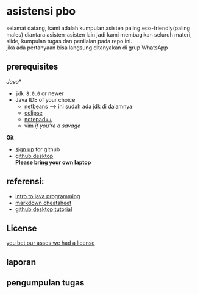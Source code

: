 # asistensi pbo 
selamat datang, kami adalah kumpulan asisten paling eco-friendly(paling males) diantara asisten-asisten lain jadi kami membagikan seluruh materi, slide, kumpulan tugas dan penilaian pada repo ini.     
jika ada pertanyaan bisa langsung ditanyakan di grup WhatsApp

## prerequisites
*Java**    
- `jdk 8.0.0` or newer
- Java IDE of your choice
  - [netbeans](https://www.oracle.com/technetwork/java/javase/downloads/jdk-netbeans-jsp-3413139-esa.html) --> ini sudah ada jdk di dalamnya
  - [eclipse](http://www.eclipse.org/downloads/packages/release/kepler/sr1/eclipse-ide-java-developers)
  - [notepad++](https://notepad-plus-plus.org/)
  - vim *if you're a savage*

**Git**   
- [sign up](https://github.com/join) for github 
- [github desktop](https://desktop.github.com/)    
**Please bring your own laptop**

## referensi: 
- [intro to java programming](https://github.com/asistensi-matematika/alpro/raw/master/Introduction%20to%20Java%20Programming%20(10th%20ed.)%20(Comprehensive%20Version)%20%5BLiang%202014-01-06%5D.pdf)
- [markdown cheatsheet](https://guides.github.com/pdfs/markdown-cheatsheet-online.pdf)   
- [github desktop tutorial](https://help.github.com/en/desktop)


## License
[you bet our asses we had a license](https://choosealicense.com/licenses/unlicense/)

## laporan 

## pengumpulan tugas